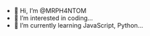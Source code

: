 - 👋 Hi, I’m @MRPH4NTOM
- 👀 I’m interested in coding...
- 🌱 I’m currently learning JavaScript, Python...

<!---
MRPH4NTOM/MRPH4NTOM is a ✨ special ✨ repository because its `README.md` (this file) appears on your GitHub profile.
You can click the Preview link to take a look at your changes. OK lol
--->
